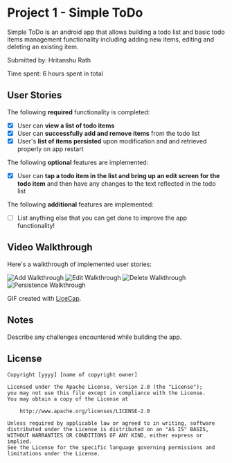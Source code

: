 # Project 1 - Simple ToDo

Simple ToDo is an android app that allows building a todo list and basic todo items management functionality including adding new items, editing and deleting an existing item.

Submitted by: Hritanshu Rath

Time spent: 6 hours spent in total

## User Stories

The following **required** functionality is completed:

* [x] User can **view a list of todo items**
* [x] User can **successfully add and remove items** from the todo list
* [x] User's **list of items persisted** upon modification and and retrieved properly on app restart

The following **optional** features are implemented:

* [x] User can **tap a todo item in the list and bring up an edit screen for the todo item** and then have any changes to the text reflected in the todo list

The following **additional** features are implemented:

* [ ] List anything else that you can get done to improve the app functionality!

## Video Walkthrough

Here's a walkthrough of implemented user stories:

<img src='Walkthrough-add.gif' title='Video Walkthrough' width='' alt='Add Walkthrough' />
<img src='Walkthrough-edit.gif' title='Video Walkthrough' width='' alt='Edit Walkthrough' />
<img src='Walkthrough-persistence.gif' title='Video Walkthrough' width='' alt='Delete Walkthrough' />
<img src='Walkthrough-delete.gif' title='Video Walkthrough' width='' alt='Persistence Walkthrough' />

GIF created with [LiceCap](http://www.cockos.com/licecap/).

## Notes

Describe any challenges encountered while building the app.

## License

    Copyright [yyyy] [name of copyright owner]

    Licensed under the Apache License, Version 2.0 (the "License");
    you may not use this file except in compliance with the License.
    You may obtain a copy of the License at

        http://www.apache.org/licenses/LICENSE-2.0

    Unless required by applicable law or agreed to in writing, software
    distributed under the License is distributed on an "AS IS" BASIS,
    WITHOUT WARRANTIES OR CONDITIONS OF ANY KIND, either express or implied.
    See the License for the specific language governing permissions and
    limitations under the License.
